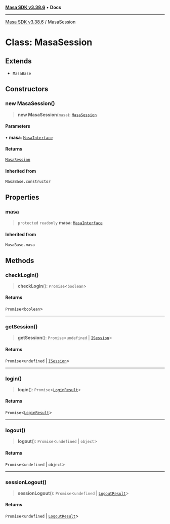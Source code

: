 [**Masa SDK v3.38.6**](../README.md) • **Docs**

***

[Masa SDK v3.38.6](../globals.md) / MasaSession

# Class: MasaSession

## Extends

- `MasaBase`

## Constructors

### new MasaSession()

> **new MasaSession**(`masa`): [`MasaSession`](MasaSession.md)

#### Parameters

• **masa**: [`MasaInterface`](../interfaces/MasaInterface.md)

#### Returns

[`MasaSession`](MasaSession.md)

#### Inherited from

`MasaBase.constructor`

## Properties

### masa

> `protected` `readonly` **masa**: [`MasaInterface`](../interfaces/MasaInterface.md)

#### Inherited from

`MasaBase.masa`

## Methods

### checkLogin()

> **checkLogin**(): `Promise`\<`boolean`\>

#### Returns

`Promise`\<`boolean`\>

***

### getSession()

> **getSession**(): `Promise`\<`undefined` \| [`ISession`](../interfaces/ISession.md)\>

#### Returns

`Promise`\<`undefined` \| [`ISession`](../interfaces/ISession.md)\>

***

### login()

> **login**(): `Promise`\<[`LoginResult`](../interfaces/LoginResult.md)\>

#### Returns

`Promise`\<[`LoginResult`](../interfaces/LoginResult.md)\>

***

### logout()

> **logout**(): `Promise`\<`undefined` \| `object`\>

#### Returns

`Promise`\<`undefined` \| `object`\>

***

### sessionLogout()

> **sessionLogout**(): `Promise`\<`undefined` \| [`LogoutResult`](../interfaces/LogoutResult.md)\>

#### Returns

`Promise`\<`undefined` \| [`LogoutResult`](../interfaces/LogoutResult.md)\>
